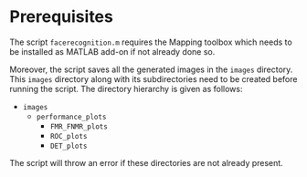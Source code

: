 # Prerequisites

The script `facerecognition.m` requires the Mapping toolbox which needs to be installed as MATLAB add-on if not already done so. 

Moreover, the script saves all the generated images in the `images` directory. This `images` directory along with its subdirectories need to be created before running the script. The directory hierarchy is given as follows:

- `images`
    - `performance_plots`
        - `FMR_FNMR_plots`
        - `ROC_plots`
        - `DET_plots`

The script will throw an error if these directories are not already present.

